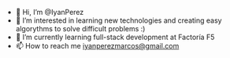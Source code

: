 - 👋 Hi, I’m @IyanPerez
- 👀 I’m interested in learning new technologies and creating easy algorythms to solve difficult problems :)
- 🌱 I’m currently learning full-stack development at Factoría F5
- 📫 How to reach me iyanperezmarcos@gmail.com

